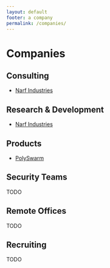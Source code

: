 ```yaml
---
layout: default
footer: a company
permalink: /companies/
---
```


# Companies

## Consulting

* [Narf Industries](https://narfindustries.com)

## Research & Development

* [Narf Industries](https://narfindustries.com)

## Products

* [PolySwarm](https://polyswarm.io/)

## Security Teams

TODO

## Remote Offices

TODO

## Recruiting

TODO
